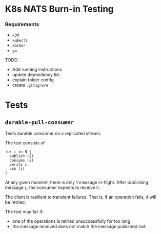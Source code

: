 # K8s NATS Burn-in Testing 

### Requirements
- `k3d`
- `kubectl`
- `docker`
- `go`

TODO:
- Add running instructions
- update dependency list
- explain folder config
- create `.gitignore`

# Tests

## `durable-pull-consumer`

Tests durable consumer on a replicated stream.

The test consists of 

```
for i in N {
  publish (i)
  consume (i)
  verify i
  ack (i)
} 
```

At any given moment, there is only 1 message in-flight.
After publishing message `i`, the consumer expects to receive it.

The client is resilient to transient failures. That is, if an operation fails, it will be retried.

The test may fail if: 
 - one of the operations is retried unsuccessfully for too long
 - the message received does not match the message published last

